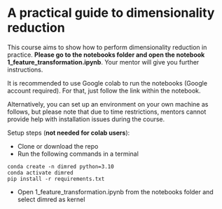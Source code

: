 # A practical guide to dimensionality reduction

This course aims to show how to perform dimensionality reduction in practice. **Please go to the notebooks folder and open the notebook 1_feature_transformation.ipynb**. Your mentor will give you further instructions.

It is recommended to use Google colab to run the notebooks (Google account required). For that, just follow the link within the notebook.

Alternatively, you can set up an environment on your own machine as follows, but please note that due to time restrictions, mentors cannot provide help with installation issues during the course.

Setup steps (**not needed for colab users**):

- Clone or download the repo
- Run the following commands in a terminal
```
conda create -n dimred python=3.10
conda activate dimred
pip install -r requirements.txt
```
- Open 1_feature_transformation.ipynb from the notebooks folder and select dimred as kernel

